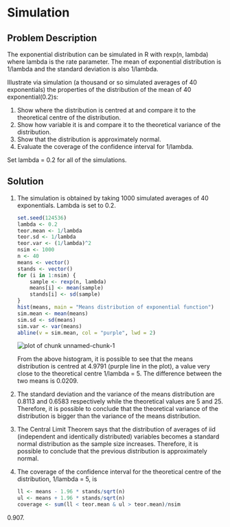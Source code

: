 # Simulation 


## Problem Description 

The exponential distribution can be simulated in R with rexp(n, lambda) where lambda is the rate parameter. The mean of exponential distribution is 1/lambda and the standard deviation is also 1/lambda. 

Illustrate via simulation (a thousand or so simulated averages of 40 exponentials) the properties of the distribution of the mean of 40 exponential(0.2)s:  
1. Show where the distribution is centred at and compare it to the theoretical centre of the distribution.  
2. Show how variable it is and compare it to the theoretical variance of the distribution.  
3. Show that the distribution is approximately normal.  
4. Evaluate the coverage of the confidence interval for 1/lambda.  

Set lambda = 0.2 for all of the simulations. 


## Solution 

1. The simulation is obtained by taking 1000 simulated averages of 40 exponentials. Lambda is set to 0.2. 

    
    ```r
    set.seed(124536)
    lambda <- 0.2
    teor.mean <- 1/lambda
    teor.sd <- 1/lambda
    teor.var <- (1/lambda)^2
    nsim <- 1000
    n <- 40
    means <- vector()
    stands <- vector()
    for (i in 1:nsim) {
        sample <- rexp(n, lambda)
        means[i] <- mean(sample)
        stands[i] <- sd(sample)
    }
    hist(means, main = "Means distribution of exponential function")
    sim.mean <- mean(means)
    sim.sd <- sd(means)
    sim.var <- var(means)
    abline(v = sim.mean, col = "purple", lwd = 2)
    ```
    
    ![plot of chunk unnamed-chunk-1](figure/unnamed-chunk-1.png) 


    From the above histogram, it is possible to see that the means distribution is centred at 4.9791 (purple line in the plot), a value very close to the theoretical centre 1/lambda = 5. The difference between the two means is 0.0209.


2. The standard deviation and the variance of the means distribution are 0.8113 and 0.6583 respectively while the theoretical values are 5 and 25. Therefore, it is possible to conclude that the theoretical variance of the distribution is bigger than the variance of the means distribution.


3. The Central Limit Theorem says that the distribution of averages of iid (independent and identically distributed) variables becomes a standard normal distribution as the sample size increases. Therefore, it is possible to conclude that the previous distribution is approximately normal. 


4. The coverage of the confidence interval for the theoretical centre of the distribution, 1/lambda = 5, is
  
    
    ```r
    ll <- means - 1.96 * stands/sqrt(n)
    ul <- means + 1.96 * stands/sqrt(n)
    coverage <- sum(ll < teor.mean & ul > teor.mean)/nsim
    ```


 0.907.








